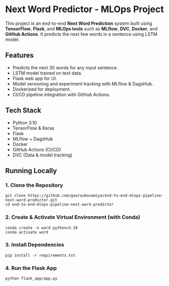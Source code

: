 # Next Word Predictor - MLOps Project

This project is an end-to-end **Next Word Prediction** system built using **TensorFlow**, **Flask**, and **MLOps tools** such as **MLflow**, **DVC**, **Docker**, and **GitHub Actions**. It predicts the next few words in a sentence using LSTM model.

## Features

- Predicts the next 30 words for any input sentence.
- LSTM model trained on text data.
- Flask web app for UI.
- Model versioning and experiment tracking with MLflow & DagsHub.
- Dockerized for deployment.
- CI/CD pipeline integration with GitHub Actions.

## Tech Stack

- Python 3.10
- TensorFlow & Keras
- Flask
- MLflow + DagsHub
- Docker
- GitHub Actions (CI/CD)
- DVC (Data & model tracking)

## Running Locally

### 1. Clone the Repository
    git clone https://github.com/gauravbosamiya/end-to-end-mlops-pipeline-next-word-predictor.git
    cd end-to-end-mlops-pipeline-next-word-predictor

### 2. Create & Activate Virtual Environment (with Conda)
    conda create -n word python=3.10
    conda activate word

### 3. Install Dependencies
    pip install -r requirements.txt

### 4. Run the Flask App
    python flask_app/app.py
